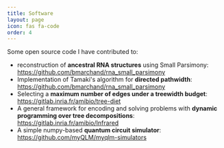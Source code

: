 ```yaml
---
title: Software
layout: page
icon: fas fa-code
order: 4
---
```


Some open source code I have contributed to:

- reconstruction of **ancestral RNA structures** using Small Parsimony: <https://github.com/bmarchand/rna_small_parsimony>
- Implementation of Tamaki's algorithm for **directed pathwidth**: <https://github.com/bmarchand/rna_small_parsimony>
- Selecting a **maximum number of edges under a treewidth budget**: <https://gitlab.inria.fr/amibio/tree-diet>
- A general framework for encoding and solving problems with **dynamic programming over tree decompositions**: <https://gitlab.inria.fr/amibio/Infrared>
- A simple numpy-based **quantum circuit simulator**: <https://github.com/myQLM/myqlm-simulators>
